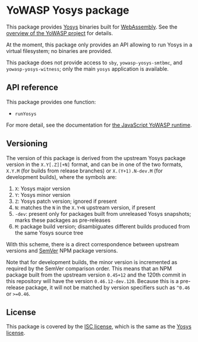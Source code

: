 YoWASP Yosys package
====================

This package provides [Yosys][] binaries built for [WebAssembly][]. See the [overview of the YoWASP project][yowasp] for details.

At the moment, this package only provides an API allowing to run Yosys in a virtual filesystem; no binaries are provided.

This package does not provide access to `sby`, `yowasp-yosys-smtbmc`, and `yowasp-yosys-witness`; only the main `yosys` application is available.

[yosys]: https://github.com/YosysHQ/yosys/
[webassembly]: https://webassembly.org/
[yowasp]: https://yowasp.github.io/


API reference
-------------

This package provides one function:

- `runYosys`

For more detail, see the documentation for [the JavaScript YoWASP runtime](https://github.com/YoWASP/runtime-js#api-reference).


Versioning
----------

The version of this package is derived from the upstream Yosys package version in the `X.Y[.Z][+N]` format, and can be in one of the two formats, `X.Y.M` (for builds from release branches) or `X.(Y+1).N-dev.M` (for development builds), where the symbols are:

1. `X`: Yosys major version
2. `Y`: Yosys minor version
3. `Z`: Yosys patch version; ignored if present
4. `N`: matches the `N` in the `X.Y+N` upstream version, if present
5. `-dev`: present only for packages built from unreleased Yosys snapshots; marks these packages as pre-releases
6. `M`: package build version; disambiguates different builds produced from the same Yosys source tree

With this scheme, there is a direct correspondence between upstream versions and [SemVer][semver] NPM package versions.

Note that for development builds, the minor version is incremented as required by the SemVer comparison order. This means that an NPM package built from the upstream version `0.45+12` and the 120th commit in this repository will have the version `0.46.12-dev.120`. Because this is a pre-release package, it will not be matched by version specifiers such as `^0.46` or `>=0.46`.

[semver]: https://semver.org/


License
-------

This package is covered by the [ISC license](LICENSE.txt), which is the same as the [Yosys license](https://github.com/YosysHQ/yosys/blob/master/COPYING).
